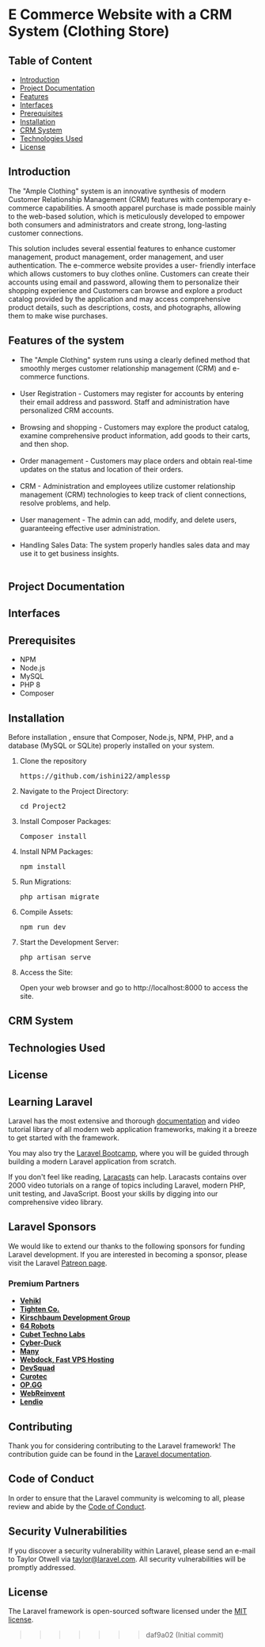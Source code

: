 
# E Commerce Website with a CRM System (Clothing Store)

## Table of Content

- [Introduction](Introduction)
- [Project Documentation](Project-Documentation)
- [Features](Features)
- [Interfaces](Interfaces)
- [Prerequisites](Prerequisites)
- [Installation](Installation)
- [CRM System](CRM-System)
- [Technologies Used](Technologies-Used)
- [License](License)


## Introduction

The "Ample Clothing" system is an innovative synthesis of modern Customer Relationship Management (CRM) features with contemporary e-commerce capabilities. A smooth apparel purchase is made possible mainly to the web-based solution, which is meticulously developed to empower both consumers and administrators and create strong, long-lasting customer connections.

This solution includes several essential features to enhance customer management, product management, order management, and user authentication. The e-commerce website provides a user- friendly interface which allows customers to buy clothes online. Customers can create their accounts using email and password, allowing them to personalize their shopping experience and Customers can browse and explore a product catalog provided by the application and may access comprehensive product details, such as descriptions, costs, and photographs, allowing them to make wise purchases.

## Features of the system

<ul> 
  <li>The "Ample Clothing" system runs using a clearly defined method that smoothly merges customer relationship management (CRM) and e-commerce functions.</li> <br>

<li>User Registration - Customers may register for accounts by entering their email address and password. Staff and administration have personalized CRM accounts.</li> <br>

<li>Browsing and shopping - Customers may explore the product catalog, examine comprehensive product information, add goods to their carts, and then shop.</li> <br>

<li>Order management - Customers may place orders and obtain real-time updates on the status and location of their orders.</li> <br>

<li> CRM - Administration and employees utilize customer relationship management (CRM) technologies to keep track of client connections, resolve problems, and help.</li> <br>

<li> User management - The admin can add, modify, and delete users, guaranteeing effective user administration.</li> <br>

<li> Handling Sales Data: The system properly handles sales data and may use it to get business insights.</li> <br>
</ul>


## Project Documentation


## Interfaces

## Prerequisites
<ul>
<li>NPM</li>
<li>Node.js</li>
<li>MySQL</li>
<li>PHP 8</li>
<li>Composer</li>
</ul>

## Installation
 Before installation , ensure that Composer, Node.js, NPM, PHP, and a database (MySQL or SQLite) properly installed on your system.

<ol><li>Clone the repository
<div class="highlight highlight-source-shell notranslate position-relative overflow-auto" dir="auto" data-snippet-clipboard-copy-content="https://github.com/ishini22/amplessp.git"><pre>https://github.com/ishini22/amplessp</pre></div></li>

<li>Navigate to the Project Directory:
<div class="highlight highlight-source-shell notranslate position-relative overflow-auto" dir="auto" data-snippet-clipboard-copy-content="Project2"><pre>cd Project2</pre></div></li>

<li>Install Composer Packages:
<div class="highlight highlight-source-shell notranslate position-relative overflow-auto" dir="auto" data-snippet-clipboard-copy-content="Composer install"><pre>Composer install</pre></div></li>

<li>Install NPM Packages:
<div class="highlight highlight-source-shell notranslate position-relative overflow-auto" dir="auto" data-snippet-clipboard-copy-content="npm install"><pre>npm install</pre></div></li>

<li>Run Migrations:
<div class="highlight highlight-source-shell notranslate position-relative overflow-auto" dir="auto" data-snippet-clipboard-copy-content="php artisan migrate"><pre>php artisan migrate</pre></div></li>

<li>Compile Assets:
<div class="highlight highlight-source-shell notranslate position-relative overflow-auto" dir="auto" data-snippet-clipboard-copy-content="npm run dev"><pre>npm run dev</pre></div></li>

<li>Start the Development Server:
<div class="highlight highlight-source-shell notranslate position-relative overflow-auto" dir="auto" data-snippet-clipboard-copy-content="php artisan serve"><pre>php artisan serve</pre></div></li>

<li>Access the Site:

Open your web browser and go to http://localhost:8000 to access the site.</li>
</ol>

## CRM System
## Technologies Used
## License
## Learning Laravel

Laravel has the most extensive and thorough [documentation](https://laravel.com/docs) and video tutorial library of all modern web application frameworks, making it a breeze to get started with the framework.

You may also try the [Laravel Bootcamp](https://bootcamp.laravel.com), where you will be guided through building a modern Laravel application from scratch.

If you don't feel like reading, [Laracasts](https://laracasts.com) can help. Laracasts contains over 2000 video tutorials on a range of topics including Laravel, modern PHP, unit testing, and JavaScript. Boost your skills by digging into our comprehensive video library.

## Laravel Sponsors

We would like to extend our thanks to the following sponsors for funding Laravel development. If you are interested in becoming a sponsor, please visit the Laravel [Patreon page](https://patreon.com/taylorotwell).

### Premium Partners

- **[Vehikl](https://vehikl.com/)**
- **[Tighten Co.](https://tighten.co)**
- **[Kirschbaum Development Group](https://kirschbaumdevelopment.com)**
- **[64 Robots](https://64robots.com)**
- **[Cubet Techno Labs](https://cubettech.com)**
- **[Cyber-Duck](https://cyber-duck.co.uk)**
- **[Many](https://www.many.co.uk)**
- **[Webdock, Fast VPS Hosting](https://www.webdock.io/en)**
- **[DevSquad](https://devsquad.com)**
- **[Curotec](https://www.curotec.com/services/technologies/laravel/)**
- **[OP.GG](https://op.gg)**
- **[WebReinvent](https://webreinvent.com/?utm_source=laravel&utm_medium=github&utm_campaign=patreon-sponsors)**
- **[Lendio](https://lendio.com)**

## Contributing

Thank you for considering contributing to the Laravel framework! The contribution guide can be found in the [Laravel documentation](https://laravel.com/docs/contributions).

## Code of Conduct

In order to ensure that the Laravel community is welcoming to all, please review and abide by the [Code of Conduct](https://laravel.com/docs/contributions#code-of-conduct).

## Security Vulnerabilities

If you discover a security vulnerability within Laravel, please send an e-mail to Taylor Otwell via [taylor@laravel.com](mailto:taylor@laravel.com). All security vulnerabilities will be promptly addressed.

## License

The Laravel framework is open-sourced software licensed under the [MIT license](https://opensource.org/licenses/MIT).
>>>>>>> daf9a02 (Initial commit)

